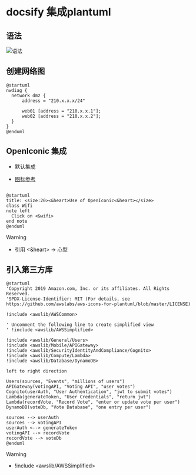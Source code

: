 #  docsify 集成plantuml 

## 语法

![语法](/images/plant_uml.png)




## 创建网络图 


```
@startuml
nwdiag {
  network dmz {
      address = "210.x.x.x/24"

      web01 [address = "210.x.x.1"];
      web02 [address = "210.x.x.2"];
  }
}
@enduml

```


## OpenIconic 集成

- 默认集成

- [图标参考](https://useiconic.com/open#)

```

@startuml
title: <size:20><&heart>Use of OpenIconic<&heart></size>
class Wifi
note left
  Click on <&wifi>
end note
@enduml

```

> [!WARNING]
> - 引用 <&heart> -> 心型



## 引入第三方库


```
@startuml
'Copyright 2019 Amazon.com, Inc. or its affiliates. All Rights Reserved.
'SPDX-License-Identifier: MIT (For details, see https://github.com/awslabs/aws-icons-for-plantuml/blob/master/LICENSE)

!include <awslib/AWSCommon>

' Uncomment the following line to create simplified view
' !include <awslib/AWSSimplified>

!include <awslib/General/Users>
!include <awslib/Mobile/APIGateway>
!include <awslib/SecurityIdentityAndCompliance/Cognito>
!include <awslib/Compute/Lambda>
!include <awslib/Database/DynamoDB>

left to right direction

Users(sources, "Events", "millions of users")
APIGateway(votingAPI, "Voting API", "user votes")
Cognito(userAuth, "User Authentication", "jwt to submit votes")
Lambda(generateToken, "User Credentials", "return jwt")
Lambda(recordVote, "Record Vote", "enter or update vote per user")
DynamoDB(voteDb, "Vote Database", "one entry per user")

sources --> userAuth
sources --> votingAPI
userAuth <--> generateToken
votingAPI --> recordVote
recordVote --> voteDb
@enduml

```


> [!WARNING]
> - !include <awslib/AWSSimplified>